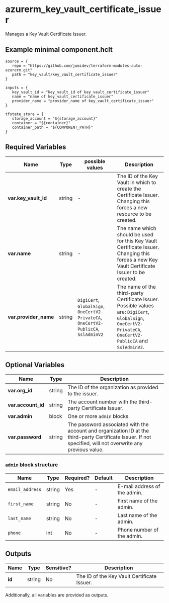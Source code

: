 # azurerm_key_vault_certificate_issuer

Manages a Key Vault Certificate Issuer.

## Example minimal component.hclt

```hcl
source = {
   repo = "https://github.com/jumidev/terraform-modules-auto-azurerm.git" 
   path = "key_vault/key_vault_certificate_issuer" 
}

inputs = {
   key_vault_id = "key_vault_id of key_vault_certificate_issuer" 
   name = "name of key_vault_certificate_issuer" 
   provider_name = "provider_name of key_vault_certificate_issuer" 
}

tfstate_store = {
   storage_account = "${storage_account}" 
   container = "${container}" 
   container_path = "${COMPONENT_PATH}" 
}

```

## Required Variables

| Name | Type |  possible values |  Description |
| ---- | --------- |  ----------- | ----------- |
| **var.key_vault_id** | string |  -  |  The ID of the Key Vault in which to create the Certificate Issuer. Changing this forces a new resource to be created. | 
| **var.name** | string |  -  |  The name which should be used for this Key Vault Certificate Issuer. Changing this forces a new Key Vault Certificate Issuer to be created. | 
| **var.provider_name** | string |  `DigiCert`, `GlobalSign`, `OneCertV2-PrivateCA`, `OneCertV2-PublicCA`, `SslAdminV2`  |  The name of the third-party Certificate Issuer. Possible values are: `DigiCert`, `GlobalSign`, `OneCertV2-PrivateCA`, `OneCertV2-PublicCA` and `SslAdminV2`. | 

## Optional Variables

| Name | Type |  Description |
| ---- | --------- |  ----------- |
| **var.org_id** | string |  The ID of the organization as provided to the issuer. | 
| **var.account_id** | string |  The account number with the third-party Certificate Issuer. | 
| **var.admin** | block |  One or more `admin` blocks. | 
| **var.password** | string |  The password associated with the account and organization ID at the third-party Certificate Issuer. If not specified, will not overwrite any previous value. | 

### `admin` block structure

| Name | Type | Required? | Default | Description |
| ---- | ---- | --------- | ------- | ----------- |
| `email_address` | string | Yes | - | E-mail address of the admin. |
| `first_name` | string | No | - | First name of the admin. |
| `last_name` | string | No | - | Last name of the admin. |
| `phone` | int | No | - | Phone number of the admin. |



## Outputs

| Name | Type | Sensitive? | Description |
| ---- | ---- | --------- | --------- |
| **id** | string | No  | The ID of the Key Vault Certificate Issuer. | 

Additionally, all variables are provided as outputs.
